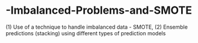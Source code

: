# -Imbalanced-Problems-and-SMOTE
(1) Use of a technique to handle imbalanced data - SMOTE,  (2) Ensemble predictions (stacking) using different types of prediction models
